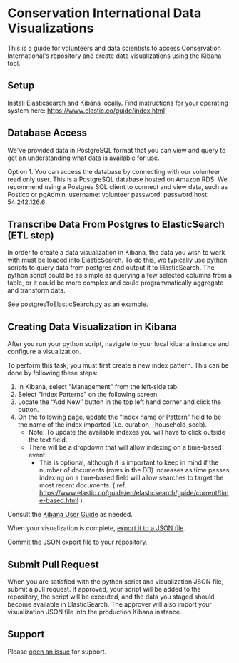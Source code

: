 # Conservation International Data Visualizations

This is a guide for volunteers and data scientists to access Conservation International's repository and create data visualizations using the Kibana tool.

## Setup
Install Elasticsearch and Kibana locally. Find instructions for your operating system here: https://www.elastic.co/guide/index.html

## Database Access

We've provided data in PostgreSQL format that you can view and query to get an understanding what data is available for use.

Option 1. You can access the database by connecting with our volunteer read only user. This is a PostgreSQL database hosted on Amazon RDS. We recommend using a Postgres SQL client to connect and view data, such as Postico or pgAdmin.
username: volunteer
password: password
host: 54.242.126.6


## Transcribe Data From Postgres to ElasticSearch (ETL step)

In order to create a data visualization in Kibana, the data you wish to work with must be loaded into ElasticSearch. To do this, we typically use python scripts to query data from postgres and output it to ElasticSearch. The python script could be as simple as querying a few selected columns from a table, or it could be more complex and could programmatically aggregate and transform data.

See postgresToElasticSearch.py as an example.

## Creating Data Visualization in Kibana
After you run your python script, navigate to your local kibana instance and configure a visualization.

To perform this task, you must first create a new index pattern. This can be done by following these steps:

1) In Kibana, select "Management" from the left-side tab.
2) Select "Index Patterns" on the following screen.
3) Locate the “Add New” button in the top left hand corner and click the button.
4) On the following page, update the “Index name or Pattern” field to be the name of the index imported (i.e. curation__household_secb).
   - Note: To update the available indexes you will have to click outside the text field.
   - There will be a dropdown that will allow indexing on a time-based event.
     - This is optional, although it is important to keep in mind if the number of documents (rows in the DB) increases as time passes, indexing on a time-based field will allow searches to target the most recent documents. ( ref. https://www.elastic.co/guide/en/elasticsearch/guide/current/time-based.html ).

Consult the [Kibana User Guide](https://www.elastic.co/guide/en/kibana/current/index.html) as needed.

When your visualization is complete, [export it to a JSON file](https://discuss.elastic.co/t/how-to-save-dashboard-as-json-file/24561/4).

Commit the JSON export file to your repository.

## Submit Pull Request
When you are satisfied with the python script and visualization JSON file, submit a pull request. If approved, your script will be added to the repository, the script will be executed, and the data you staged should become available in ElasticSearch. The approver will also import your visualization JSON file into the production Kibana instance.

## Support

Please [open an issue](https://github.com/ConservationInternational/vsvolunteer/issues/new) for support.